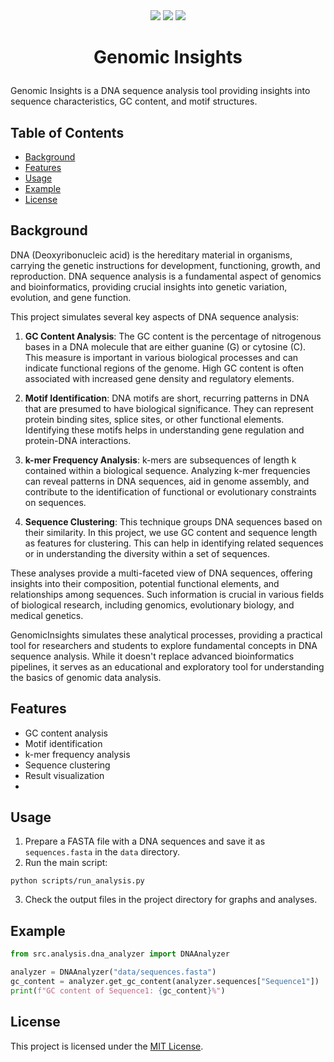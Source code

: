 <div align="center">
  <img src="https://img.shields.io/badge/language-Python-%233776AB.svg?logo=python">
  <img src="https://img.shields.io/badge/uses-Machine%20Learning-%232A2F3D.svg">
  <img src="https://custom-icon-badges.demolab.com/github/license/denvercoder1/custom-icon-badges?logo=law">
</div>


# <p align="center"> Genomic Insights </p>

Genomic Insights is a DNA sequence analysis tool providing insights into sequence characteristics, GC content, and motif structures.

## Table of Contents
- [Background](#background)
- [Features](#features)
- [Usage](#usage)
- [Example](#example)
- [License](#license)

## Background

DNA (Deoxyribonucleic acid) is the hereditary material in organisms, carrying the genetic instructions for development, functioning, growth, and reproduction. DNA sequence analysis is a fundamental aspect of genomics and bioinformatics, providing crucial insights into genetic variation, evolution, and gene function.

This project simulates several key aspects of DNA sequence analysis:

1. **GC Content Analysis**: The GC content is the percentage of nitrogenous bases in a DNA molecule that are either guanine (G) or cytosine (C). This measure is important in various biological processes and can indicate functional regions of the genome. High GC content is often associated with increased gene density and regulatory elements.

2. **Motif Identification**: DNA motifs are short, recurring patterns in DNA that are presumed to have biological significance. They can represent protein binding sites, splice sites, or other functional elements. Identifying these motifs helps in understanding gene regulation and protein-DNA interactions.

3. **k-mer Frequency Analysis**: k-mers are subsequences of length k contained within a biological sequence. Analyzing k-mer frequencies can reveal patterns in DNA sequences, aid in genome assembly, and contribute to the identification of functional or evolutionary constraints on sequences.

4. **Sequence Clustering**: This technique groups DNA sequences based on their similarity. In this project, we use GC content and sequence length as features for clustering. This can help in identifying related sequences or in understanding the diversity within a set of sequences.

These analyses provide a multi-faceted view of DNA sequences, offering insights into their composition, potential functional elements, and relationships among sequences. Such information is crucial in various fields of biological research, including genomics, evolutionary biology, and medical genetics.

GenomicInsights simulates these analytical processes, providing a practical tool for researchers and students to explore fundamental concepts in DNA sequence analysis. While it doesn't replace advanced bioinformatics pipelines, it serves as an educational and exploratory tool for understanding the basics of genomic data analysis.

## Features

- GC content analysis
- Motif identification
- k-mer frequency analysis
- Sequence clustering
- Result visualization
- 
## Usage

1. Prepare a FASTA file with a DNA sequences and save it as `sequences.fasta` in the `data` directory.
2. Run the main script:
```
python scripts/run_analysis.py
```

3. Check the output files in the project directory for graphs and analyses.

## Example

```python
from src.analysis.dna_analyzer import DNAAnalyzer

analyzer = DNAAnalyzer("data/sequences.fasta")
gc_content = analyzer.get_gc_content(analyzer.sequences["Sequence1"])
print(f"GC content of Sequence1: {gc_content}%")
```

## License
This project is licensed under the [MIT License](https://github.com/yehonatanke/Thyroid-Predict-ML/blob/main/LICENSE).
